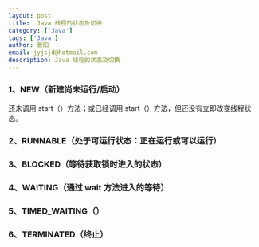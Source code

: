 ```yaml
---
layout: post
title:  Java 线程的状态及切换
category: ['Java']
tags: ['Java']
author: 景阳
email: jyjsjd@hotmail.com
description: Java 线程的状态及切换
---
```


### 1、NEW（新建尚未运行/启动）
还未调用 start（）方法；或已经调用 start（）方法，但还没有立即改变线程状态。

### 2、RUNNABLE（处于可运行状态：正在运行或可以运行）


### 3、BLOCKED（等待获取锁时进入的状态）


### 4、WAITING（通过 wait 方法进入的等待）


### 5、TIMED_WAITING（）


### 6、TERMINATED（终止）
